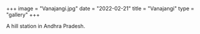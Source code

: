 +++
image = "Vanajangi.jpg"
date = "2022-02-21"
title = "Vanajangi"
type = "gallery"
+++

A hill station in Andhra Pradesh.
